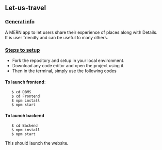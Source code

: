 ## Let-us-travel
### [General info](#general-info)

A MERN app to let users share their experience of places along with Details.
It is user friendly and can be useful to many others.



### [Steps to setup](#steps-to-setup)
* Fork the repository and setup in your local environment.
* Download any code editor and open the project using it.
* Then in the terminal, simply use the following codes

####  To launch frontend:
```
   $ cd DBMS
   $ cd Frontend
   $ npm install
   $ npm start
```
#### To launch backend
```
   $ cd Backend
   $ npm install
   $ npm start
```  
This should launch the website.
